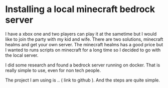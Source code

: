 # Installing a local minecraft bedrock server

I have a xbox one and two players can play it at the sametime but I would like to join the party with my kid and wife. 
There are two solutions, minecraft healms and get your own server. The minecraft healms has a good price but I wanted to 
runs scripts on minecraft for a long time so I decided to go with the local server.

I did some research and found a bedrock server running on docker. That is really simple to use, even for non tech people.

The project I am using is .. ( link to github ).  And the steps are quite simple. 

